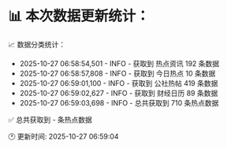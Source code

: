 📊 本次数据更新统计：
==========================

📈 数据分类统计：
- 2025-10-27 06:58:54,501 - INFO - 获取到 热点资讯 192 条数据
- 2025-10-27 06:58:57,808 - INFO - 获取到 今日热点 10 条数据
- 2025-10-27 06:59:01,100 - INFO - 获取到 公社热帖 419 条数据
- 2025-10-27 06:59:02,627 - INFO - 获取到 财经日历 89 条数据
- 2025-10-27 06:59:03,698 - INFO - 总共获取到 710 条热点数据

✅ 总共获取到 - 条热点数据

🕐 更新时间: 2025-10-27 06:59:04
